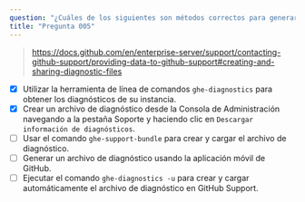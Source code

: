 ```yaml
---
question: "¿Cuáles de los siguientes son métodos correctos para generar y compartir un archivo de diagnóstico para GitHub Enterprise Server? (Elija dos)."
title: "Pregunta 005"
---
```


> https://docs.github.com/en/enterprise-server/support/contacting-github-support/providing-data-to-github-support#creating-and-sharing-diagnostic-files
- [x] Utilizar la herramienta de línea de comandos `ghe-diagnostics` para obtener los diagnósticos de su instancia.
- [x] Crear un archivo de diagnóstico desde la Consola de Administración navegando a la pestaña Soporte y haciendo clic en `Descargar información de diagnósticos`.
- [ ] Usar el comando `ghe-support-bundle` para crear y cargar el archivo de diagnóstico.
- [ ] Generar un archivo de diagnóstico usando la aplicación móvil de GitHub.
- [ ] Ejecutar el comando `ghe-diagnostics -u` para crear y cargar automáticamente el archivo de diagnóstico en GitHub Support.
